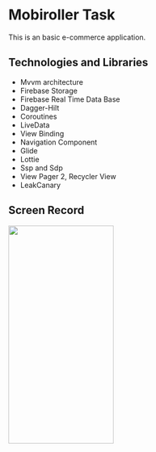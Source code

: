 # Mobiroller Task
This is an basic e-commerce application.

## Technologies and Libraries 
- Mvvm architecture
- Firebase Storage
- Firebase Real Time Data Base
- Dagger-Hilt
- Coroutines
- LiveData
- View Binding
- Navigation Component
- Glide 
- Lottie
- Ssp and Sdp
- View Pager 2, Recycler View
- LeakCanary

## Screen Record
<img src="https://github.com/oktayagca/MobirollerTask/blob/master/ss/screenRecord.gif"  width="208" height="432"/>

